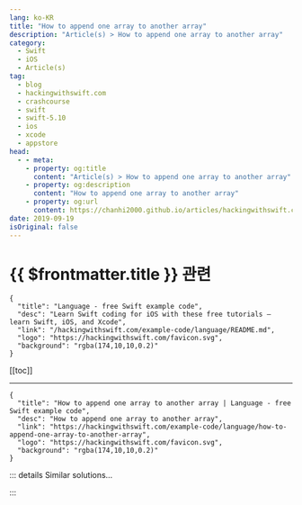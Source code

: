 ```yaml
---
lang: ko-KR
title: "How to append one array to another array"
description: "Article(s) > How to append one array to another array"
category:
  - Swift
  - iOS
  - Article(s)
tag: 
  - blog
  - hackingwithswift.com
  - crashcourse
  - swift
  - swift-5.10
  - ios
  - xcode
  - appstore
head:
  - - meta:
    - property: og:title
      content: "Article(s) > How to append one array to another array"
    - property: og:description
      content: "How to append one array to another array"
    - property: og:url
      content: https://chanhi2000.github.io/articles/hackingwithswift.com/example-code/language/how-to-append-one-array-to-another-array.html
date: 2019-09-19
isOriginal: false
---
```


# {{ $frontmatter.title }} 관련

```component VPCard
{
  "title": "Language - free Swift example code",
  "desc": "Learn Swift coding for iOS with these free tutorials – learn Swift, iOS, and Xcode",
  "link": "/hackingwithswift.com/example-code/language/README.md",
  "logo": "https://hackingwithswift.com/favicon.svg",
  "background": "rgba(174,10,10,0.2)"
}
```

[[toc]]

---

```component VPCard
{
  "title": "How to append one array to another array | Language - free Swift example code",
  "desc": "How to append one array to another array",
  "link": "https://hackingwithswift.com/example-code/language/how-to-append-one-array-to-another-array",
  "logo": "https://hackingwithswift.com/favicon.svg",
  "background": "rgba(174,10,10,0.2)"
}
```

<VidStack src="youtube/CYqLHqDfBOQ" />

<!-- TODO: 작성 -->

<!-- 
There are three ways of adding one array to another, and you can use whichever syntax you prefer.

First, make a couple of test arrays to work with:

```swift
var first = ["John", "Paul"]
let second = ["George", "Ringo"]
```

**Note:** I made the `first` array mutable so we can join the second array to it.

One option for joining arrays is the `append(contentsOf:)` method, used like this:

```swift
first.append(contentsOf: second)
```

Another option is using the `+=` operator, which is overloaded for arrays to combine elements:

```swift
first += second
```

The third option is to use a regular `+` to create a new array by combining two others:

```swift
let third = first + second
```

All three options produce the same resulting array, albeit with different approaches.

-->

::: details Similar solutions…

<!--
/quick-start/swiftui/how-to-force-one-gesture-to-recognize-before-another-using-highprioritygesture">How to force one gesture to recognize before another using highPriorityGesture() 
/example-code/games/how-to-make-one-sprite-draw-in-front-of-another-using-zposition">How to make one sprite draw in front of another using zPosition 
/example-code/system/how-to-make-one-operation-wait-for-another-to-complete-using-adddependency">How to make one operation wait for another to complete using addDependency() 
/quick-start/swiftui/how-to-synchronize-animations-from-one-view-to-another-with-matchedgeometryeffect">How to synchronize animations from one view to another with matchedGeometryEffect() 
/example-code/strings/how-to-run-a-case-insensitive-search-for-one-string-inside-another">How to run a case-insensitive search for one string inside another</a>
-->

:::

